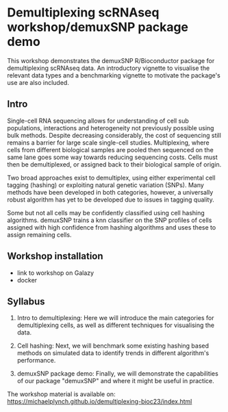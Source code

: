 # Demultiplexing scRNAseq workshop/demuxSNP package demo

This workshop demonstrates the demuxSNP R/Bioconductor package for demultiplexing scRNAseq data. An introductory vignette to visualise the relevant data types and a benchmarking vignette to motivate the package's use are also included.

## Intro

Single-cell RNA sequencing allows for understanding of cell sub populations, interactions and heterogeneity not previously possible using bulk methods. Despite decreasing considerably, the cost of sequencing still remains a barrier for large scale single-cell studies. Multiplexing, where cells from different biological samples are pooled then sequenced on the same lane goes some way towards reducing sequencing costs. Cells must then be demultiplexed, or assigned back to their biological sample of origin.

Two broad approaches exist to demultiplex, using either experimental cell tagging (hashing) or exploiting natural genetic variation (SNPs). Many methods have been developed in both categories, however, a universally robust algorithm has yet to be developed due to issues in tagging quality.

Some but not all cells may be confidently classified using cell hashing algorithms.
demuxSNP trains a knn classifier on the SNP profiles of cells assigned with high confidence from hashing algorithms and uses these to assign remaining cells.

## Workshop installation

* link to workshop on Galazy
* docker

## Syllabus

1.  Intro to demultiplexing: 
Here we will introduce the main categories for demultiplexing cells, as well as different techniques for visualising the data.

2.  Cell hashing: 
Next, we will benchmark some existing hashing based methods on simulated data to identify trends in different algorithm's performance.

3.  demuxSNP package demo:
Finally, we will demonstrate the capabilities of our package "demuxSNP" and where it might be useful in practice.

The workshop material is available on: <https://michaelplynch.github.io/demultiplexing-bioc23/index.html>
